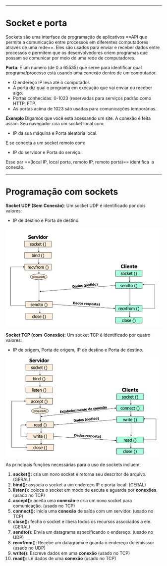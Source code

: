 
---
# Socket e porta

Sockets são uma interface de programação de aplicativos ==API que permite a comunicação entre processos em diferentes computadores através de uma rede==. Eles são usados para enviar e receber dados entre processos e permitem que os desenvolvedores criem programas que possam se comunicar por meio de uma rede de computadores.

**Porta**: É um número (de 0 a 65535) que serve para identificar qual programa/processo está usando uma conexão dentro de um computador.
- O endereço IP leva até o computador.
- A porta diz qual o programa em execução que vai enviar ou receber algo.
- Portas conhecidas: 0-1023 (reservadas para serviços padrão como HTTP, FTP.
- As portas acima de 1023 são usadas para comunicações temporárias.

**Exemplo**
Digamos que você está acessando um site. A conexão é feita assim:
Seu navegador cria um socket local com:
- IP da sua máquina e Porta aleatória local.

E se conecta a um socket remoto com:

- IP do servidor e Porta do serviço.  

Esse par ==(local IP, local porta, remoto IP, remoto porta)== identifica  a conexão.

---
# Programação com sockets

**Socket UDP (Sem Conexão)**: Um socket UDP é identificado por dois valores:
- IP de destino e Porta de destino.  

![Pasted image 20250509132053](../../attachments/Pasted%20image%2020250509132053.png)

**Socket TCP (com  Conexão):** Um socket TCP é identificado por quatro valores:
- IP de origem, Porta de origem, IP de destino e Porta de destino.  

![Pasted image 20250509132033](../../attachments/Pasted%20image%2020250509132033.png)

As principais funções necessárias para o uso de sockets incluem: 

1. **socket():** cria um novo socket e retorna seu descritor de arquivo. (GERAL)
2. **bind():** associa o socket a um endereço IP e porta local. (GERAL)
3. **listen():** coloca o socket em modo de escuta e aguarda por **conexões**. (usado no TCP)
4. **accept():** aceita uma **conexão** e cria um novo socket para comunicação. (usado no TCP)
5. **connect():** inicia uma **conexão** de saída com um servidor. (usado no TCP) 
6. **close():** fecha o socket e libera todos os recursos associados a ele. (GERAL)
7. **sendto():** Envia um datagrama especificando o endereço. (usado no UDP)
8. **recvfrom**(): Recebe um datagrama e guarda o endereço do emisssor (usado no UDP)
9. **write():** Escreve dados em uma **conexão** (usado no TCP)
10. **read()**: Lê dados de uma **conexão** (usado no TCP)